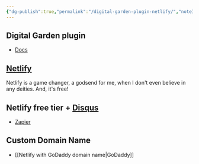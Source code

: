 ```yaml
---
{"dg-publish":true,"permalink":"/digital-garden-plugin-netlify/","noteIcon":"2","created":"","updated":""}
---
```


## Digital Garden plugin
- [Docs](https://dg-docs.ole.dev/)

## [Netlify](https://www.netlify.com/)
Netlify is a game changer, a godsend for me, when I don't even believe in any deities. And, it's free!

## Netlify free tier + [Disqus](https://disqus.com/)
- [Zapier](https://zapier.com/apps/disqus/integrations/netlify)

## Custom Domain Name
- [[Netlify with GoDaddy domain name\|GoDaddy]]